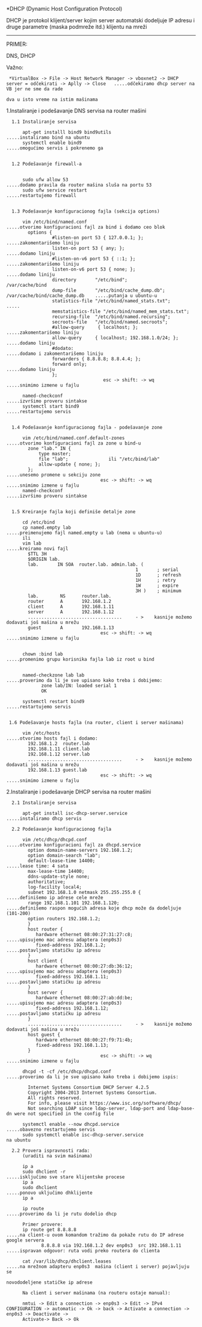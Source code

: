 
*DHCP (Dynamic Host Configuration Protocol)
 
 DHCP je protokol klijent/server kojim server automatski dodeljuje IP adresu i druge parametre (maska ​​podmreže itd.) klijentu na mreži
 
 --- 
      
 
 PRIMER:
 
 DNS, DHCP 

   
   Važno:
   
     *VirtualBox -> File -> Host Network Manager -> vboxnet2 -> DHCP server = odčekirati -> Aplly -> Close   .....odčekiramo dhcp server na VB jer ne sme da rade 
                                                                                                                  dva u isto vreme na istim mašinama

   1.Instaliranje i podešavanje DNS servisa na router mašini
   
      1.1 Instaliranje servisa
    
          apt-get installl bind9 bind9utils                                           .....instaliramo bind na ubuntu
          systemctl enable bind9                                                      .....omogućimo servis i pokrenemo ga
          
          
      1.2 Podešavanje firewall-a
      
          
          sudo ufw allow 53                                                           .....dodamo pravila da router mašina sluša na portu 53
          sudo ufw service restart                                                    .....restartujemo firewall
          
          
      1.3 Podešavanje konfiguracionog fajla (sekcija options)   
      
          vim /etc/bind/named.conf                                                    .....otvorimo konfiguracioni fajl za bind i dodamo ceo blok
            options {
                     #listen-on port 53 { 127.0.0.1; };                                    .....zakomentarišemo liniju
                     listen-on port 53 { any; };                                      .....dodamo liniju
                     #listen-on-v6 port 53 { ::1; };                                       .....zakomentarišemo liniju
                     listen-on-v6 port 53 { none; };                                  .....dodamo liniju
                     directory       "/etc/bind";                                                                  /var/cache/bind
                     dump-file       "/etc/bind/cache_dump.db";                                             /var/cache/bind/cache_dump.db    .....putanja u ubuntu-u   
                     statistics-file "/etc/bind/named_stats.txt";                                             .....
                     memstatistics-file "/etc/bind/named_mem_stats.txt";
                     recursing-file  "/etc/bind/named.recursing";
                     secroots-file   "/etc/bind/named.secroots";
                     #allow-query     { localhost; };                                     .....zakomentarišemo liniju
                     allow-query     { localhost; 192.168.1.0/24; };                 .....dodamo liniju
                     #dodato:                                                             .....dodamo i zakomentarišemo liniju
                     forwarders { 8.8.8.8; 8.8.4.4; };
                     forward only;                                                    .....dodamo liniju
                     };
                                        esc -> shift: -> wq                           .....snimimo izmene u fajlu   
                                        
          named-checkconf                                                             .....izvršimo proveru sintakse          
          systemctl start bind9                                                       .....restartujemo servis    
 
          
      1.4 Podešavanje konfiguracionog fajla - podešavanje zone  
      
          vim /etc/bind/named.conf.default-zones                                      .....otvorimo konfiguracioni fajl za zone u bind-u
            zone "lab." IN {
                type master;
                file "lab";               ili "/etc/bind/lab"
                allow-update { none; };
            };                                                                        .....unesemo promene u sekciju zone
                                       esc -> shift: -> wq                            .....snimimo izmene u fajlu  
          named-checkconf                                                             .....izvršimo proveru sintakse                                    
            
            
      1.5 Kreiranje fajla koji definiše detalje zone
                     
          cd /etc/bind
          cp named.empty lab                                                        .....preimenujemo fajl named.empty u lab (nema u ubuntu-u)
          ili 
          vim lab                                                                   .....kreiramo novi fajl
            $TTL 3H
            $ORIGIN lab.
            lab.       IN SOA  router.lab. admin.lab. (
                                                    1       ; serial
                                                    1D      ; refresh
                                                    1H      ; retry
                                                    1W      ; expire
                                                    3H )    ; minimum
            lab.        NS      router.lab.
            router      A       192.168.1.2
            client      A       192.168.1.11
            server      A       192.168.1.12
            ...................................     - >    kasnije možemo dodavati još mašina u mrežu
            guest       A       192.168.1.13
                                       esc -> shift: -> wq                         .....snimimo izmene u fajlu
                                       
                                       
          chown :bind lab                                                          .....promenimo grupu korisnika fajla lab iz root u bind
                                                                       
                                                                                                   
          named-checkzone lab lab                                                  .....proverimo da li je sve upisano kako treba i dobijemo:
                 zone lab/IN: loaded serial 1
                 OK
                 
          systemctl restart bind9                                                  .....restartujemo servis   
                 
          
     1.6 Podešavanje hosts fajla (na router, client i server mašinama)
     
          vim /etc/hosts                                                           .....otvorimo hosts fajl i dodamo:                                                                                    
            192.168.1.2  router.lab
            192.168.1.11 client.lab
            192.168.1.12 server.lab
            ...................................     - >    kasnije možemo dodavati još mašina u mrežu
            192.168.1.13 guest.lab
                                       esc -> shift: -> wq                         .....snimimo izmene u fajlu
                                       
                                                     
   2.Instaliranje i podešavanje DHCP servisa na router mašini
   
      2.1 Instaliranje servisa
      
          apt-get install isc-dhcp-server.service                                  .....instaliramo dhcp servis
          
      2.2 Podešavanje konfiguracionog fajla      
          
          vim /etc/dhcp/dhcpd.conf                                                 .....otvorimo konfiguracioni fajl za dhcpd.service
            option domain-name-servers 192.168.1.2;
            option domain-search "lab";
            default-lease-time 14400;                                                   .....lease time: 4 sata
            max-lease-time 14400;
            ddns-update-style none;
            authoritative;
            log-facility local4;
            subnet 192.168.1.0 netmask 255.255.255.0 {                                  .....definišemo ip adrese cele mreže
            range 192.168.1.101 192.168.1.120;                                          .....definišemo raspon mogućih adresa koje dhcp može da dodeljuje (101-200)
            option routers 192.168.1.2;
            }
            host router {                                                                        
               hardware ethernet 08:00:27:31:27:c8;                                     .....upisujemo mac adresu adaptera (enp0s3)
               fixed-address 192.168.1.2;                                               .....postavljamo statičku ip adresu
            }
            host client {
               hardware ethernet 08:00:27:db:36:12;                                     .....upisujemo mac adresu adaptera (enp0s3)
               fixed-address 192.168.1.11;                                              .....postavljamo statičku ip adresu
            }
            host server {
               hardware ethernet 08:00:27:ab:dd:be;                                     .....upisujemo mac adresu adaptera (enp0s3)
               fixed-address 192.168.1.12;                                              .....postavljamo statičku ip adresu
            } 
            ...................................     - >    kasnije možemo dodavati još mašina u mrežu
            host guest {
               hardware ethernet 08:00:27:f9:71:4b;
               fixed-address 192.168.1.13;
            }
                                       esc -> shift: -> wq                         .....snimimo izmene u fajlu  
                                       
          dhcpd -t -cf /etc/dhcp/dhcpd.conf                                        .....proverimo da li je sve upisano kako treba i dobijemo ispis:
         
            Internet Systems Consortium DHCP Server 4.2.5
            Copyright 2004-2013 Internet Systems Consortium.
            All rights reserved.
            For info, please visit https://www.isc.org/software/dhcp/
            Not searching LDAP since ldap-server, ldap-port and ldap-base-dn were not specified in the config file
            
          systemctl enable --now dhcpd.service                                          .....obavezno restartujemo servis 
          sudo systemctl enable isc-dhcp-server.service                                      na ubuntu
          
      2.2 Provera ispravnosti rada:
          (uraditi na svim mašinama)
          
          ip a
          sudo dhclient -r                                                         .....isključimo sve stare klijentske procese
          ip a
          sudo dhclient                                                            .....ponovo uključimo dhklijente
          ip a
          
          ip route                                                                 .....proverimo da li je rutu dodelio dhcp
          
          Primer provere:
          ip route get 8.8.8.8                                                     .....na client-u ovom komandom tražimo da pokaže rutu do IP adrese google servera
                 8.8.8.8 via 192.168.1.2 dev enp0s3  src 192.168.1.11                   .....ispravan odgovor: ruta vodi preko routera do clienta 
                 
          cat /var/lib/dhcp/dhclient.leases                                        .....na mrežnom adapteru enp0s3  mašina (client i server) pojavljuju se 
                                                                                        novododeljene statičke ip adrese 
                                                    
          Na client i server mašinama (na routeru ostaje manual):                                                                              
                                                                                        
          nmtui -> Edit a connection -> enp0s3 -> Edit -> IPv4 CONFIGURATION -> automatic -> Ok -> back -> Activate a connection -> enp0s3 -> Deactivate ->
          Activate-> Back -> Ok
         
